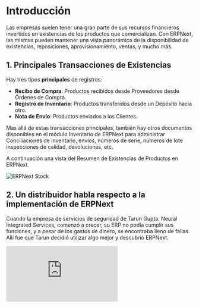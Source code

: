 # Introducción

Las empresas suelen tener una gran parte de sus recursos financieros invertidos en existencias de los productos que comercializan. Con ERPNext, las mismas pueden mantener una vista panorámica de la disponibilidad de existencias, reposiciones, aprovisionamiento, ventas, y mucho más.

## 1. Principales Transacciones de Existencias
Hay tres tipos **principales** de registros:

* **Recibo de Compra**: Productos recibidos desde Proveedores desde Órdenes de Compra. 
* **Registro de Inventario**: Productos transferidos desde un Depósito hacia otro.
* **Nota de Envío**: Productos enviados a los Clientes. 

Mas allá de estas transacciones principales, también hay otros documentos disponibles en el módulo Inventario de ERPNext para administrar Conciliaciones de Inventario, envíos, números de serie, números de lote inspecciones de calidad, devoluciones, etc. 

A continuación una vista del Resumen de Existencias de Productos en ERPNext.

<img class="screenshot" alt="ERPNext Stock" src="{{docs_base_url}}/assets/img/stock/stock-hero.png">

## 2. Un distribuidor habla respecto a la implementación de ERPNext 

Cuando la empresa de servicios de seguridad de Tarun Gupta, Neural Integrated Services, comenzó a crecer, su ERP no podía cumplir sus funciones, y a pesar de los gastos de dinero, se encontraba lleno de fallas. Allí fue que Tarun decidió utilizar algo mejor y descubrió ERPNext.

<div>
    <div class='embed-container'>
        <iframe src='https://www.youtube.com/embed/7tPifRTfbGo' frameborder='0' allowfullscreen>
        </iframe>
    </div>
</div>
